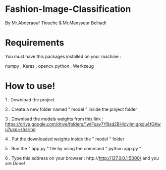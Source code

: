 # Fashion-Image-Classification
 By Mr.Abderaouf Tiouche & Mr.Manssour Belhadi 
 
# Requirements
  You must have this packages installed on your machine :
  
  numpy , Keras , opencv_python , Werkzeug 
  
# How to use! 
 1 . Download the project 
 
 2 . Create a new folder named " model " inside the project folder
 
 3 . Download the models weights from this link : https://drive.google.com/drive/folders/1wIFsav7YBsd2BHlcyjlmigpxju4fGKwu?usp=sharing
 
 4 . Put the downloaded weights inside the " model " folder
 
 5 . Run the " app.py " file by using the command " python app.py "
 
 6 . Type this address on your browser : http://http://127.0.0.1:5000/ and you are Done!
 
 
